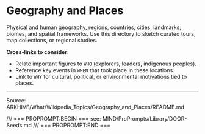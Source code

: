 # Geography and Places

Physical and human geography, regions, countries, cities, landmarks, biomes, and spatial frameworks. Use this directory to sketch curated tours, map collections, or regional studies.

**Cross-links to consider:**
- Relate important figures to `WHO` (explorers, leaders, indigenous peoples).
- Reference key events in `WHEN` that took place in these locations.
- Link to `WHY` for cultural, political, or environmental motivations tied to places.

---
Source: ARKHIVE/What/Wikipedia_Topics/Geography_and_Places/README.md

/// === PROPROMPT:BEGIN ===
see: MIND/ProPrompts/Library/DOOR-Seeds.md
/// === PROPROMPT:END ===
